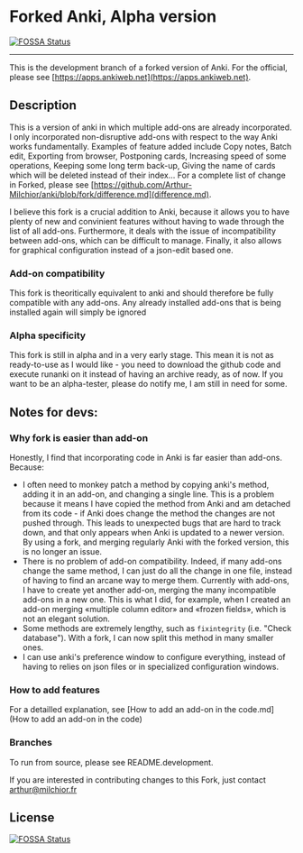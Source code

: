 # Forked Anki, Alpha version
[![FOSSA Status](https://app.fossa.io/api/projects/git%2Bgithub.com%2FArthur-Milchior%2Fanki.svg?type=shield)](https://app.fossa.io/projects/git%2Bgithub.com%2FArthur-Milchior%2Fanki?ref=badge_shield)

-------------------------------------

This is the development branch of a forked version of Anki. For the official, please see [https://apps.ankiweb.net](https://apps.ankiweb.net).

## Description
This is a version of anki in which multiple add-ons are already incorporated. I only incorporated non-disruptive add-ons with respect to the way Anki works fundamentally. Examples of feature added include Copy notes, Batch edit, Exporting from browser, Postponing cards, Increasing speed of some operations, Keeping some long term back-up, Giving the name of cards which will be deleted instead of their index... For a complete list of change in Forked, please see  [https://github.com/Arthur-Milchior/anki/blob/fork/difference.md](difference.md).

I believe this fork is a crucial addition to Anki, because it allows you to have plenty of new and convinient features without having to wade through the list of all add-ons. Furthermore, it deals with the issue of incompatibility between add-ons, which can be difficult to manage. Finally, it also allows for graphical configuration instead of a json-edit based one.

### Add-on compatibility
This fork is theoritically equivalent to anki and should therefore be fully compatible with any add-ons. Any already installed add-ons that is being installed again will simply be ignored

### Alpha specificity
This fork is still in alpha and in a very early stage. This mean it is not as ready-to-use as I would like - you need to download the github code and execute runanki on it instead of having an archive ready, as of now.
If you want to be an alpha-tester, please do notify me, I am still in need for some.

## Notes for devs:
### Why fork is easier than add-on
Honestly, I find that incorporating code in Anki is far easier than add-ons. Because:
* I often need to monkey patch a method by copying anki's method, adding it in an add-on, and changing a single line. This is a problem because it means  I have copied the method from Anki and am detached from its code - if Anki does change the method the changes are not pushed through. This leads to unexpected bugs that are hard to track down, and that only appears when Anki is updated to a newer version. By using a fork, and merging regularly Anki with the forked version, this is no longer an issue.
* There is no problem of add-on compatibility. Indeed, if many add-ons change the same method, I can just do all the change in one file, instead of having to find an arcane way to merge them. Currently with add-ons, I have to create yet another add-on, merging the many incompatible add-ons in a new one. This is what I did, for example, when I created an add-on merging «multiple column editor» and «frozen fields», which is not an elegant solution.
* Some methods are extremely lengthy, such as ``fixintegrity`` (i.e. "Check database"). With a fork, I can now split this method in many smaller ones.
* I can use anki's preference window to configure everything, instead of having to relies on json files or in specialized configuration windows.

### How to add features
For a detailled explanation, see [How to add an add-on in the code.md](How to add an add-on in the code)

### Branches

To run from source, please see README.development.

If you are interested in contributing changes to this Fork, just contact arthur@milchior.fr


## License
[![FOSSA Status](https://app.fossa.io/api/projects/git%2Bgithub.com%2FArthur-Milchior%2Fanki.svg?type=large)](https://app.fossa.io/projects/git%2Bgithub.com%2FArthur-Milchior%2Fanki?ref=badge_large)